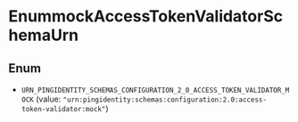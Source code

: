 

# EnummockAccessTokenValidatorSchemaUrn

## Enum


* `URN_PINGIDENTITY_SCHEMAS_CONFIGURATION_2_0_ACCESS_TOKEN_VALIDATOR_MOCK` (value: `"urn:pingidentity:schemas:configuration:2.0:access-token-validator:mock"`)



